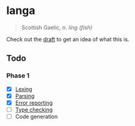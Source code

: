 # langa

> Scottish Gaelic, n. *ling (fish)*

Check out the [draft](./ideas/draft.scm) to get an idea of what this is.

## Todo

### Phase 1

- [x] [Lexing](./app/Tree.hs)
- [x] [Parsing](./app/Parse.hs)
- [x] [Error reporting](./app/Display.hs)
- [ ] [Type checking](./app/Check.hs)
- [ ] Code generation
